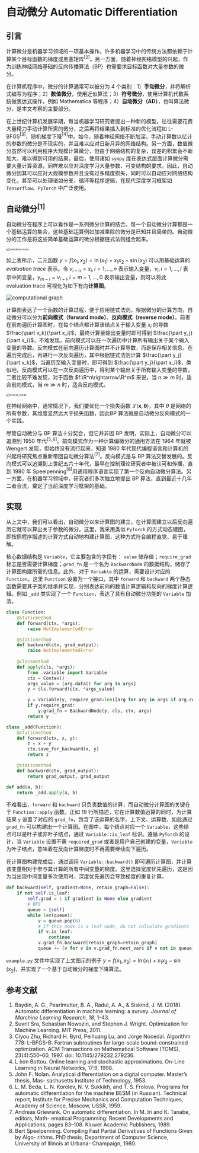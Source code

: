 # 自动微分 Automatic Differentiation

## 引言

计算微分是机器学习领域的一项基本操作，许多机器学习中的传统方法都依赖于计算某个目标函数的梯度或黑塞矩阵$^{[2]}$。另一方面，随着神经网络模型的兴起，作为训练神经网络基础的反向传播算法（BP）也需要求目标函数对大量参数的微分。

在计算机程序中，微分的计算通常可以被分为 4 个类别：1）**手动微分**，并将解析式编写为程序；2）**数值微分**，使用近似算法；3）**符号微分**，使用计算机代数系统做表达式操作，例如 Mathematica 等程序；4）**自动微分（AD）**，也叫算法微分，是本文考察的主要部分。

在上世纪计算机发展早期，每当机器学习研究者提出一种新的模型，往往需要花费大量精力手动计算所需的微分，之后再将结果插入到标准的优化流程如 L-BFGS$^{[3]}$、随机梯度下降$^{[4]}$中。如今，随着神经网络不断加深，手动计算数以亿计的参数的微分是不现实的，并且难以应对日新月异的网络结构。另一方面，数值微分虽然可以利用程序大规模计算微分，但由于网络结构的复杂，误差的积累会不断加大，难以得到可用的结果。最后，使用诸如 `sympy` 库在表达式层面计算微分需要大量计算资源，同样难以应对深度学习大量参数、可变结构的要求。因此，自动微分因其可以应对大规模参数并且没有过多精度损失，同时可以自动应对网络结构变化，甚至可以处理诸如分支、循环等程序逻辑，在现代深度学习框架如 `Tensorflow`、`PyTorch` 中广泛使用。

## 自动微分$^{[1]}$

自动微分在程序上可以看作是一系列微分计算的结合。每一个自动微分计算都是一个基础运算的集合，这些基础运算例如加减乘除的微分是已知并且简单的。自动微分的工作是将这些简单基础运算的微分根据链式法则组合起来。

<img src="figs/fig1_evaluation_trace.png" alt="evaluation trace" style="zoom: 50%;" />

如上表所示，二元函数 $y=f(x_1,x_2)=\ln(x_1)+x_1x_2-\sin(x_2)$ 可以用基础运算的 *evaluation trace* 表示。令 $v_{i-n}=x_i, i=1,\dots,n$ 表示输入变量，$v_i, i=1,\dots,l$ 表示中间变量，$y_{m-i}=v_{l-i}, i=m-1,\dots,0$ 表示输出变量，则可以将此 evaluation trace 可视化为如下有向**计算图**。

![computational graph](figs/fig2_computational_graph.png)

计算图表达了一个函数的计算过程，便于应用链式法则。根据微分的计算方向，自动微分可以分为**前向模式（forward mode）**、**反向模式（reverse mode）**。前者在前向遍历计算图时，在每个结点都计算该结点关于输入变量 $x_i$ 的导数 $\frac{\part v_k}{\part x_i}$，最终计算至输出变量时即可得到 $\frac{\part y_j}{\part x_i}$，不难发现，前向模式可以在一次遍历中计算所有输出关于某个输入变量的导数。反向模式在前向遍历计算图时并不计算导数，而是保存相关信息，在遍历完成后，再进行一次反向遍历，其中根据链式法则计算 $\frac{\part y_j}{\part v_k}$，当遍历至输入变量时，即可得到 $\frac{\part y_j}{\part x_i}$，类似地，反向模式可以在一次反向遍历中，得到某个输出关于所有输入变量的导数。二者比较不难发现，对于函数 $f:\R^n\rightarrow\R^m$ 来说，当 $n \gg m$ 时，适合前向模式，当 $m \gg n$ 时，适合反向模式。

<img src="figs/fig3_reverse_mode.png" alt="reverse_mode" style="zoom:50%;" />

在神经网络中，通常情况下，我们要优化一个损失函数 $\mathcal{L}(\mathbf{x},\mathbf{\theta})$，其中 $\theta$ 是网络的所有参数，其维度显然远大于损失函数，因此BP 算法就是自动微分反向模式的一个实践。

尽管自动微分与 BP 算法十分契合，但它并非因 BP 发明，实际上，自动微分可以追溯到 1950 年代$^{[5,6]}$。前向模式作为一种计算偏微分的通用方法在 1964 年就被 Wengert 发现，但始终没有流行起来，知道 1980 年代现代编程语言和计算机的兴起将研究焦点重新带回自动微分算法$^{[7]}$。反向模式是与 BP 算法交替发展的。反向模式可以追溯到上世纪五六十年代，最早在控制理论研究者中被认可和传播，直到 1980 年 Speelpenning$^{[8]}$用通用程序语言实现了第一个反向自动微分算法。另一方面，在机器学习领域中，研究者们多次独立地提出 BP 算法，直到最近十几年二者合流，奠定了当前深度学习框架的基础。

## 实现

从上文中，我们可以看出，自动微分以来计算图的建立，在计算图建立以后反向遍历它就可以算出关于参数的微分。这里，我采用类似 `PyTorch` 的方式动态建图，即按照程序描述的计算方式自动地构建计算图，这种方式符合编程直觉、易于理解。

核心数据结构是 `Variable`，它主要包含的字段有： `value` 储存值；`require_grad` 标志是否需要计算梯度；`grad_fn` 是一个名为 `BackwardNode` 的数据结构，储存了计算图构建所需的信息。此外，对于 `Variable` 的运算，需要设计对应的 `Function`。这里 `Function` 设置为一个接口，其中 `forward` 和 `backward` 两个静态函数需要其子类的继承并实现，分别表达前向的数值计算逻辑和反向的梯度计算逻辑。例如 `_add` 类实现了一个 `Function`，表达了具有自动微分功能的 `Variable` 加法。

```python
class Function:
    @staticmethod
    def forward(ctx, *args):
        raise NotImplementedError

    @staticmethod
    def backward(ctx, grad_output):
        raise NotImplementedError
    
    @classmethod
    def apply(cls, *args):
        from .variable import Variable
        ctx = Contex()
        args_value = [arg.data() for arg in args]
        y = cls.forward(ctx, *args_value)

        y = Variable(y, require_grad=len([arg for arg in args if arg.require_grad]) > 0)
        if y.require_grad:
            y.grad_fn = BackwardNode(y, cls, ctx, args)
        return y

class _add(Function):
    @staticmethod
    def forward(ctx, x, y):
        z = x + y
        ctx.save_for_backward(x, y)
        return z

    @staticmethod
    def backward(ctx, grad_output):
        return grad_output, grad_output

def add(a, b):
    return _add.apply(a, b)
```

不难看出，`forward` 和 `backward` 只负责数值的计算，而自动微分计算图的关键在于 `Function::apply` 函数。正如 19 行所描述，它在计算数值运算的同时，为计算结果 `y` 设置了对应的 `grad_fn`，包含了该运算的名字、上下文、运算数，如此通过 `grad_fn` 可以构建出一个计算图。在图中，每个结点对应一个 `Variable`，这些结点可以是叶子或非叶子结点，通过 `Variable::is_leaf` 标识。遵循 `PyTorch` 的设计，当 `Variable` 设置不需 `required_grad` 或者是用户自己创建的变量，`Variable` 为叶子结点，意味着在反向计算梯度时不再需要继续向下遍历。

在计算图构建完成后，通过调用 `Variable::backward()` 即可遍历计算图，并计算该变量相对于参与其计算的所有中间变量的梯度。这里选择宽度优先遍历，这是因为当出现中间变量多次使用时，深度优先遍历会导致梯度的重复计算。

```python
def backward(self, gradient=None, retain_graph=False):
    if not self.is_leaf:
        self.grad = 1 if gradient is None else gradient
        # BFS
        queue = [self]
        while len(queue):
            v = queue.pop(0)
            # if this node is a leaf node, do not calculate gradients
            if v.is_leaf:
                continue
            v.grad_fn.backward(retain_graph=retain_graph)
            queue += [v for v in v.grad_fn.next_vars if v not in queue]
```

`example.py` 文件中实现了上文图示的例子 $y=f(x_1,x_2)=\ln(x_1)+x_1x_2-\sin(x_2)$，并实现了一个基于自动微分的梯度下降算法。



## 参考文献

1. Baydin, A. G., Pearlmutter, B. A., Radul, A. A., & Siskind, J. M. (2018). Automatic differentiation in machine learning: a survey. *Journal of Marchine Learning Research*, *18*, 1-43.
2. Suvrit Sra, Sebastian Nowozin, and Stephen J. Wright. Optimization for Machine Learning. MIT Press, 2011.
3. Ciyou Zhu, Richard H. Byrd, Peihuang Lu, and Jorge Nocedal. Algorithm 778: L-BFGS-B: Fortran subroutines for large-scale bound-constrained optimization. ACM Transactions on Mathematical Software (TOMS), 23(4):550–60, 1997. doi: 10.1145/279232.279236.
4. L ́eon Bottou. Online learning and stochastic approximations. On-Line Learning in Neural Networks, 17:9, 1998.
5. John F. Nolan. Analytical differentiation on a digital computer. Master’s thesis, Mas- sachusetts Institute of Technology, 1953.
6. L. M. Beda, L. N. Korolev, N. V. Sukkikh, and T. S. Frolova. Programs for automatic differentiation for the machine BESM (in Russian). Technical report, Institute for Precise Mechanics and Computation Techniques, Academy of Science, Moscow, USSR, 1959.
7. Andreas Griewank. On automatic differentiation. In M. Iri and K. Tanabe, editors, Math- ematical Programming: Recent Developments and Applications, pages 83–108. Kluwer Academic Publishers, 1989.
8. Bert Speelpenning. Compiling Fast Partial Derivatives of Functions Given by Algo- rithms. PhD thesis, Department of Computer Science, University of Illinois at Urbana- Champaign, 1980.
